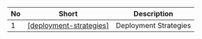 

No|Short|Description
---|---|---
1|[[deployment-strategies]](https://github.com/phucbone/vault/tree/master/kubernetes/Deployment/deployment-strategies.md)|Deployment Strategies



